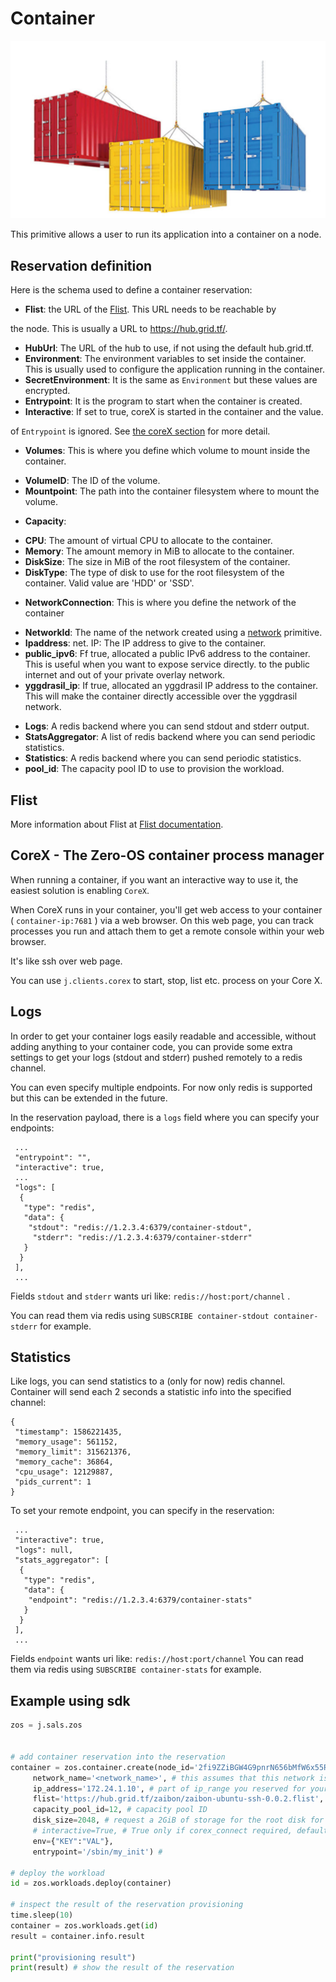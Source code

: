 # Container

![](./img/containers_real.png)

This primitive allows a user to run its application into a container on a node.

## Reservation definition

Here is the schema used to define a container reservation:

* **Flist**: the URL of the [Flist](#Flist). This URL needs to be reachable by

the node. This is usually a URL to https://hub.grid.tf/.

* **HubUrl**: The URL of the hub to use, if not using the default hub.grid.tf.
* **Environment**: The environment variables to set inside the container. This is usually used to configure the application running in the container.
* **SecretEnvironment**: It is the same as `Environment` but these values are encrypted.
* **Entrypoint**: It is the program to start when the container is created.
* **Interactive**: If set to true, coreX is started in the container and the value.

of `Entrypoint` is ignored. See [the coreX section](corex---the-0-os-container-process-manager)
for more detail.

* **Volumes**: This is where you define which volume to mount inside the container.

 - **VolumeID**: The ID of the volume.
 - **Mountpoint**: The path into the container filesystem where to mount the volume.

* **Capacity**:

 - **CPU**: The amount of virtual CPU to allocate to the container.
 - **Memory**: The amount memory in MiB to allocate to the container.
 - **DiskSize**: The size in MiB of the root filesystem of the container.
 - **DiskType**: The type of disk to use for the root filesystem of the container.
 Valid value are 'HDD' or 'SSD'.

* **NetworkConnection**: This is where you define the network of the container

 - **NetworkId**: The name of the network created using a [network](network.md)
 primitive.
 - **Ipaddress**: net. IP: The IP address to give to the container.
 - **public_ipv6**: Ff true, allocated a public IPv6 address to the container. This is useful when you want to expose service directly.
 to the public internet and out of your private overlay network.
 - **yggdrasil_ip**: If true, allocated an yggdrasil IP address to the container. This will make the container directly accessible over the yggdrasil network.

* **Logs**: A redis backend where you can send stdout and stderr output.
* **StatsAggregator**: A list of redis backend where you can send periodic statistics.
* **Statistics**: A redis backend where you can send periodic statistics.
* **pool_id**: The capacity pool ID to use to provision the workload.

## Flist

More information about Flist at [Flist documentation](architecture_flist.md).

## CoreX - The Zero-OS container process manager

When running a container, if you want an interactive way to use it, the easiest solution is enabling `CoreX`.

When CoreX runs in your container, you'll get web access to your container ( `container-ip:7681` ) via a web browser.
On this web page, you can track processes you run and attach them to get a remote console within your web browser.

It's like ssh over web page.

You can use `j.clients.corex` to start, stop, list etc. process on your Core X.

## Logs

In order to get your container logs easily readable and accessible, without adding anything to your container code, you can
provide some extra settings to get your logs (stdout and stderr) pushed remotely to a redis channel.

You can even specify multiple endpoints. For now only redis is supported but this can be extended in the future.

In the reservation payload, there is a `logs` field where you can specify your endpoints:

``` 
 ...
 "entrypoint": "",
 "interactive": true,
 ...
 "logs": [
  {
   "type": "redis",
   "data": {
    "stdout": "redis://1.2.3.4:6379/container-stdout",
     "stderr": "redis://1.2.3.4:6379/container-stderr"
   }
  }
 ],
 ...
```

Fields `stdout` and `stderr` wants uri like: `redis://host:port/channel` .

You can read them via redis using `SUBSCRIBE container-stdout container-stderr` for example.

## Statistics

Like logs, you can send statistics to a (only for now) redis channel. Container will send each 2 seconds a statistic info into
the specified channel:

``` 
{
 "timestamp": 1586221435,
 "memory_usage": 561152,
 "memory_limit": 315621376,
 "memory_cache": 36864,
 "cpu_usage": 12129887,
 "pids_current": 1
}
```

To set your remote endpoint, you can specify in the reservation:

``` 
 ...
 "interactive": true,
 "logs": null,
 "stats_aggregator": [
  {
   "type": "redis",
   "data": {
    "endpoint": "redis://1.2.3.4:6379/container-stats"
   }
  }
 ],
 ...
```

Fields `endpoint` wants uri like: `redis://host:port/channel`
You can read them via redis using `SUBSCRIBE container-stats` for example.

## Example using sdk

``` python
zos = j.sals.zos


# add container reservation into the reservation
container = zos.container.create(node_id='2fi9ZZiBGW4G9pnrN656bMfW6x55RSoHDeMrd9pgSA8T', # one of the node_id s that is part of the network
     network_name='<network_name>', # this assumes that this network is already provisioned on the node
     ip_address='172.24.1.10', # part of ip_range you reserved for your network xxx.xxx.1.10
     flist='https://hub.grid.tf/zaibon/zaibon-ubuntu-ssh-0.0.2.flist', # Flist of the container you want to install,
     capacity_pool_id=12, # capacity pool ID
     disk_size=2048, # request a 2GiB of storage for the root disk for the container
     # interactive=True, # True only if corex_connect required, default false
     env={"KEY":"VAL"},
     entrypoint='/sbin/my_init') #

# deploy the workload
id = zos.workloads.deploy(container)

# inspect the result of the reservation provisioning
time.sleep(10)
container = zos.workloads.get(id)
result = container.info.result

print("provisioning result")
print(result) # show the result of the reservation
```
